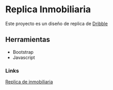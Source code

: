 # Replica Inmobiliaria
Este proyecto es un diseño de replica de  [Dribble](https://dribbble.com/shots/16972523/attachments/12048374?mode=media)


## Herramientas
- Bootstrap
- Javascript


### Links

[Replica de inmobiliaria](https://inmobiliaria-styven.surge.sh/)
